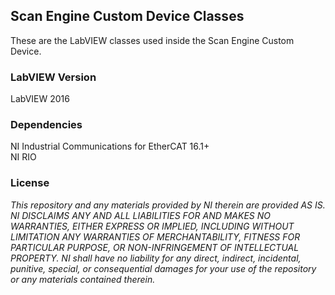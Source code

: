 ## Scan Engine Custom Device Classes ##

These are the LabVIEW classes used inside the Scan Engine Custom Device. 

### LabVIEW Version ###

LabVIEW 2016

### Dependencies ###

NI Industrial Communications for EtherCAT 16.1+<br>
NI RIO

### License ###

*This repository and any materials provided by NI therein are provided AS IS. NI DISCLAIMS ANY AND ALL LIABILITIES FOR AND MAKES NO WARRANTIES, EITHER EXPRESS OR IMPLIED, INCLUDING WITHOUT LIMITATION ANY WARRANTIES OF MERCHANTABILITY, FITNESS FOR  PARTICULAR PURPOSE, OR NON-INFRINGEMENT OF INTELLECTUAL PROPERTY. NI shall have no liability for any direct, indirect, incidental, punitive, special, or consequential damages for your use of the repository or any materials contained therein.*